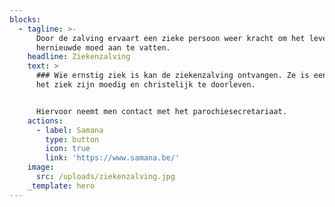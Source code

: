 ```yaml
---
blocks:
  - tagline: >-
      Door de zalving ervaart een zieke persoon weer kracht om het leven met
      hernieuwde moed aan te vatten.
    headline: Ziekenzalving
    text: >
      ### Wie ernstig ziek is kan de ziekenzalving ontvangen. Ze is een steun om
      het ziek zijn moedig en christelijk te doorleven.


      Hiervoor neemt men contact met het parochiesecretariaat.
    actions:
      - label: Samana
        type: button
        icon: true
        link: 'https://www.samana.be/'
    image:
      src: /uploads/ziekenzalving.jpg
    _template: hero
---
```


